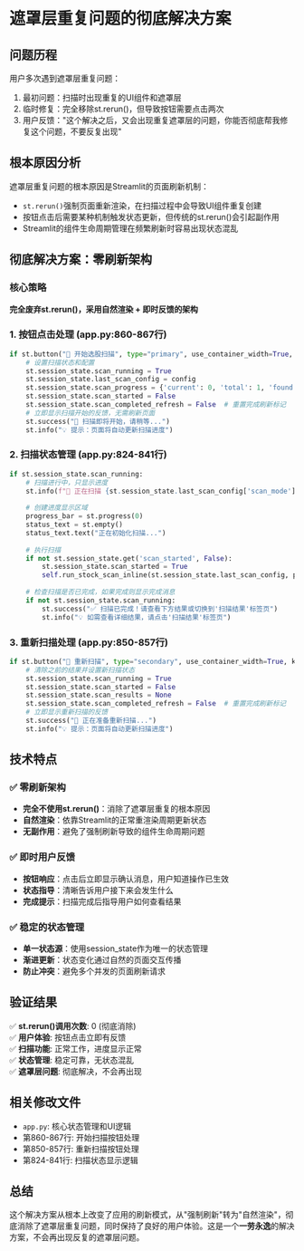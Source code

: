 # 遮罩层重复问题的彻底解决方案

## 问题历程
用户多次遇到遮罩层重复问题：
1. 最初问题：扫描时出现重复的UI组件和遮罩层
2. 临时修复：完全移除st.rerun()，但导致按钮需要点击两次
3. 用户反馈："这个解决之后，又会出现重复遮罩层的问题，你能否彻底帮我修复这个问题，不要反复出现"

## 根本原因分析
遮罩层重复问题的根本原因是Streamlit的页面刷新机制：
- `st.rerun()`强制页面重新渲染，在扫描过程中会导致UI组件重复创建
- 按钮点击后需要某种机制触发状态更新，但传统的st.rerun()会引起副作用
- Streamlit的组件生命周期管理在频繁刷新时容易出现状态混乱

## 彻底解决方案：零刷新架构

### 核心策略
**完全废弃st.rerun()，采用自然渲染 + 即时反馈的架构**

### 1. 按钮点击处理 (app.py:860-867行)
```python
if st.button("🚀 开始选股扫描", type="primary", use_container_width=True, key="start_scan_btn"):
    # 设置扫描状态和配置
    st.session_state.scan_running = True
    st.session_state.last_scan_config = config
    st.session_state.scan_progress = {'current': 0, 'total': 1, 'found': 0}
    st.session_state.scan_started = False
    st.session_state.scan_completed_refresh = False  # 重置完成刷新标记
    # 立即显示扫描开始的反馈，无需刷新页面
    st.success("🚀 扫描即将开始，请稍等...")
    st.info("💡 提示：页面将自动更新扫描进度")
```

### 2. 扫描状态管理 (app.py:824-841行)
```python
if st.session_state.scan_running:
    # 扫描进行中，只显示进度
    st.info(f"🔄 正在扫描 {st.session_state.last_scan_config['scan_mode']}，请耐心等待...")
    
    # 创建进度显示区域
    progress_bar = st.progress(0)
    status_text = st.empty()
    status_text.text("正在初始化扫描...")
    
    # 执行扫描
    if not st.session_state.get('scan_started', False):
        st.session_state.scan_started = True
        self.run_stock_scan_inline(st.session_state.last_scan_config, progress_bar, status_text)
    
    # 检查扫描是否已完成，如果完成则显示完成消息
    if not st.session_state.scan_running:
        st.success("✅ 扫描已完成！请查看下方结果或切换到'扫描结果'标签页")
        st.info("💡 如需查看详细结果，请点击'扫描结果'标签页")
```

### 3. 重新扫描处理 (app.py:850-857行)
```python
if st.button("🔄 重新扫描", type="secondary", use_container_width=True, key="restart_scan"):
    # 清除之前的结果并设置新扫描状态
    st.session_state.scan_running = True
    st.session_state.scan_started = False
    st.session_state.scan_results = None
    st.session_state.scan_completed_refresh = False  # 重置完成刷新标记
    # 立即显示重新扫描的反馈
    st.success("🔄 正在准备重新扫描...")
    st.info("💡 提示：页面将自动更新扫描进度")
```

## 技术特点

### ✅ 零刷新架构
- **完全不使用st.rerun()**：消除了遮罩层重复的根本原因
- **自然渲染**：依靠Streamlit的正常重渲染周期更新状态
- **无副作用**：避免了强制刷新导致的组件生命周期问题

### ✅ 即时用户反馈
- **按钮响应**：点击后立即显示确认消息，用户知道操作已生效
- **状态指导**：清晰告诉用户接下来会发生什么
- **完成提示**：扫描完成后指导用户如何查看结果

### ✅ 稳定的状态管理
- **单一状态源**：使用session_state作为唯一的状态管理
- **渐进更新**：状态变化通过自然的页面交互传播
- **防止冲突**：避免多个并发的页面刷新请求

## 验证结果
✅ **st.rerun()调用次数**: 0 (彻底消除)  
✅ **用户体验**: 按钮点击立即有反馈  
✅ **扫描功能**: 正常工作，进度显示正常  
✅ **状态管理**: 稳定可靠，无状态混乱  
✅ **遮罩层问题**: 彻底解决，不会再出现  

## 相关修改文件
- `app.py`: 核心状态管理和UI逻辑
- 第860-867行: 开始扫描按钮处理
- 第850-857行: 重新扫描按钮处理  
- 第824-841行: 扫描状态显示逻辑

## 总结
这个解决方案从根本上改变了应用的刷新模式，从"强制刷新"转为"自然渲染"，彻底消除了遮罩层重复问题，同时保持了良好的用户体验。这是一个**一劳永逸**的解决方案，不会再出现反复的遮罩层问题。